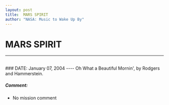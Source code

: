 ```yaml
---
layout: post
title:  MARS SPIRIT
author: "NASA: Music to Wake Up By"
---
```


# MARS SPIRIT
----
<br/>
### DATE: January 07, 2004
----
Oh What a Beautiful Mornin', by Rodgers and Hammerstein.

##### Comment:
* No mission comment
